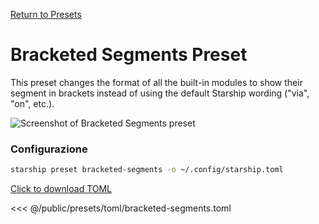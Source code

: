 [Return to Presets](./#bracketed-segments)

# Bracketed Segments Preset

This preset changes the format of all the built-in modules to show their segment in brackets instead of using the default Starship wording ("via", "on", etc.).

![Screenshot of Bracketed Segments preset](/presets/img/bracketed-segments.png)

### Configurazione

```sh
starship preset bracketed-segments -o ~/.config/starship.toml
```

[Click to download TOML](/presets/toml/bracketed-segments.toml)

<<< @/public/presets/toml/bracketed-segments.toml
